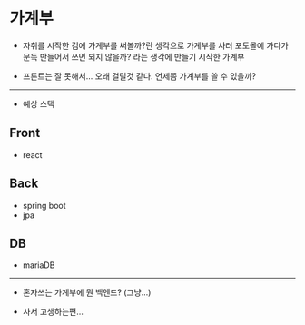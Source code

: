 # 가계부

- 자취를 시작한 김에 가계부를 써볼까?란 생각으로 가계부를 사러 포도몰에 가다가 문득 만들어서 쓰면 되지 않을까? 라는 생각에 만들기 시작한 가계부

- 프론트는 잘 못해서... 오래 걸릴것 같다. 언제쯤 가계부를 쓸 수 있을까?

---

- 예상 스택

## Front

- react

## Back

- spring boot
- jpa

## DB

- mariaDB

---

- 혼자쓰는 가계부에 뭔 백엔드? (그냥...)

- 사서 고생하는편...
